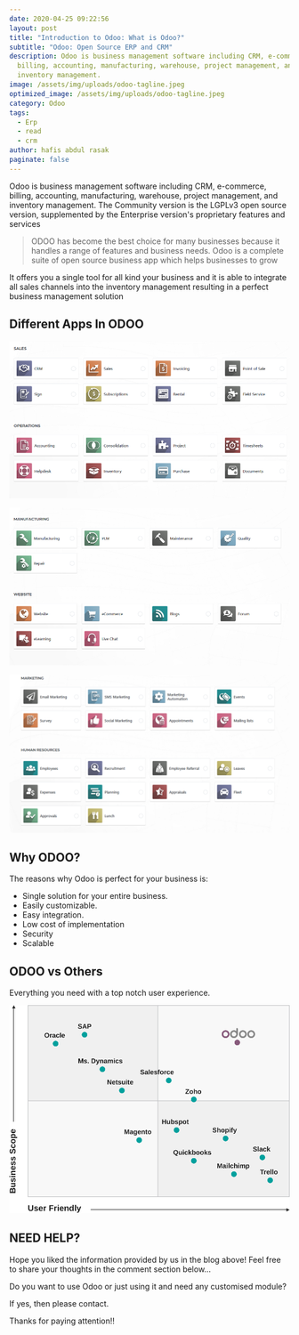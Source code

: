 ```yaml
---
date: 2020-04-25 09:22:56
layout: post
title: "Introduction to Odoo: What is Odoo?"
subtitle: "Odoo: Open Source ERP and CRM"
description: Odoo is business management software including CRM, e-commerce,
  billing, accounting, manufacturing, warehouse, project management, and
  inventory management.
image: /assets/img/uploads/odoo-tagline.jpeg
optimized_image: /assets/img/uploads/odoo-tagline.jpeg
category: Odoo
tags:
  - Erp
  - read
  - crm
author: hafis abdul rasak
paginate: false
---
```

Odoo is business management software including CRM, e-commerce, billing, accounting, manufacturing, warehouse, project management, and inventory management. The Community version is the LGPLv3 open source version, supplemented by the Enterprise version's proprietary features and services

> ODOO has become the best choice for many businesses because it handles a range of features and business needs. Odoo is a complete suite of open source business app which helps businesses to grow

It offers you a single tool for all kind your business and it is able to integrate all sales channels into the inventory management resulting in a perfect business management solution

<!--page-->

## Different Apps In ODOO

![apps](/assets/img/uploads/screenshot-3-.png "apps1")

![apps](/assets/img/uploads/screenshot-4-.png "apps2")

![apps](/assets/img/uploads/screenshot-5-.png "apps3")

## Why ODOO?

The reasons why Odoo is perfect for your business is:

* Single solution for your entire business.
* Easily customizable.
* Easy integration.
* Low cost of implementation
* Security
* Scalable

<!--page-->

## ODOO vs Others

Everything you need with a top notch user experience.

![position-chart](/assets/img/uploads/position_chart.svg "position-chart")

## NEED HELP?

Hope you liked the information provided by us in the blog above! Feel free to share your thoughts in the comment section below…

Do you want to use Odoo or just using it and need any customised module?

If yes, then please contact.

Thanks for paying attention!!